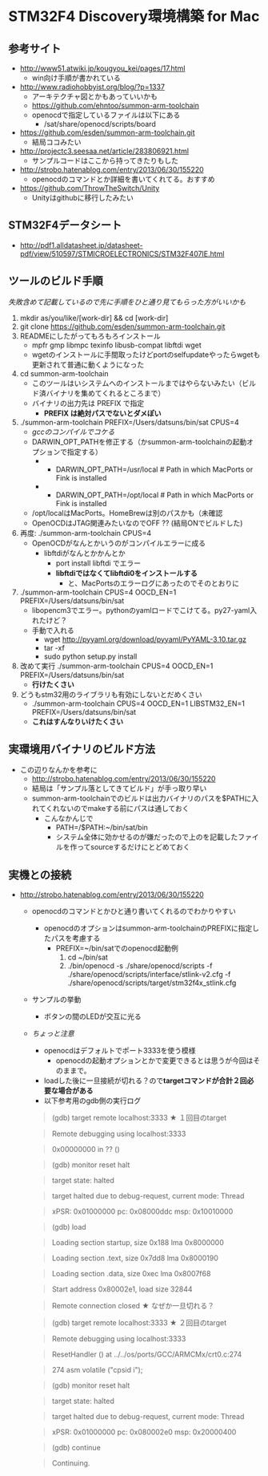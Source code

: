 # STM32F4 Discovery環境構築 for Mac

## 参考サイト

* http://www51.atwiki.jp/kougyou_kei/pages/17.html
   * win向け手順が書かれている
* http://www.radiohobbyist.org/blog/?p=1337
   * アーキテクチャ図とかもあっていいかも
   * https://github.com/ehntoo/summon-arm-toolchain
   * openocdで指定しているファイルは以下にある
      * <summon-installed>/sat/share/openocd/scripts/board
* https://github.com/esden/summon-arm-toolchain.git
   * 結局ココみたい
* http://projectc3.seesaa.net/article/283806921.html
   * サンプルコードはここから持ってきたりもした
* http://strobo.hatenablog.com/entry/2013/06/30/155220
   * openocdのコマンドとか詳細を書いてくれてる。おすすめ
* https://github.com/ThrowTheSwitch/Unity
   * Unityはgithubに移行したみたい

## STM32F4データシート

* http://pdf1.alldatasheet.jp/datasheet-pdf/view/510597/STMICROELECTRONICS/STM32F407IE.html

## ツールのビルド手順

*失敗含めて記載しているので先に手順をひと通り見てもらった方がいいかも*

1. mkdir as/you/like/[work-dir] && cd [work-dir]
1. git clone https://github.com/esden/summon-arm-toolchain.git
1. READMEにしたがってもろもろインストール
   * mpfr gmp libmpc texinfo libusb-compat libftdi wget
   * wgetのインストールに手間取ったけどportのselfupdateやったらwgetも更新されて普通に動くようになった
1. cd summon-arm-toolchain
   * このツールはいシステムへのインストールまではやらないみたい（ビルド済バイナリを集めてくれるところまで）
   * バイナリの出力先は PREFIX で指定
      * **PREFIX は絶対パスでないとダメぽい**
1. ./summon-arm-toolchain PREFIX=/Users/datsuns/bin/sat CPUS=4
   * *gccのコンパイルでコケる*
   * DARWIN_OPT_PATHを修正する（かsummon-arm-toolchainの起動オプションで指定する）
      * - DARWIN_OPT_PATH=/usr/local	# Path in which MacPorts or Fink is installed
      * + DARWIN_OPT_PATH=/opt/local	# Path in which MacPorts or Fink is installed
   * /opt/localはMacPorts。HomeBrewは別のパスかも（未確認
   * OpenOCDはJTAG関連みたいなのでOFF ?? (結局ONでビルドした)
1. 再度: ./summon-arm-toolchain CPUS=4
   * OpenOCDがなんとかいうのがコンパイルエラーに成る
      * libftdiがなんとかかんとか
         * port install libftdi でエラー
         * **libftdiではなくてlibftdi0をインストールする**
            * と、MacPortsのエラーログにあったのでそのとおりに
1. ./summon-arm-toolchain CPUS=4 OOCD_EN=1 PREFIX=/Users/datsuns/bin/sat
   * libopencm3でエラー。pythonのyamlロードでこけてる。py27-yaml入れたけど？
   * 手動で入れる
      * wget http://pyyaml.org/download/pyyaml/PyYAML-3.10.tar.gz
      * tar -xf
      * sudo python setup.py install
1. 改めて実行 ./summon-arm-toolchain CPUS=4 OOCD_EN=1 PREFIX=/Users/datsuns/bin/sat
   * **行けたくさい**
1. どうもstm32用のライブラリも有効にしないとだめくさい
   * ./summon-arm-toolchain CPUS=4 OOCD_EN=1 LIBSTM32_EN=1 PREFIX=/Users/datsuns/bin/sat
   * **これはすんなりいけたくさい**

## 実環境用バイナリのビルド方法

* この辺りなんかを参考に
   * http://strobo.hatenablog.com/entry/2013/06/30/155220
   * 結局は「サンプル落としてきてビルド」が手っ取り早い
   * summon-arm-toolchainでのビルドは出力バイナリのパスを$PATHに入れてくれないのでmakeする前にパスは通しておく
      * こんなかんじで
         * PATH=/$PATH:~/bin/sat/bin
         * システム全体に効かせるのが嫌だったので上のを記載したファイルを作ってsourceするだけにとどめておく

## 実機との接続

* http://strobo.hatenablog.com/entry/2013/06/30/155220
   * openocdのコマンドとかひと通り書いてくれるのでわかりやすい
      * openocdのオプションはsummon-arm-toolchainのPREFIXに指定したパスを考慮する
         * PREFIX=~/bin/satでのopenocd起動例
            1. cd ~/bin/sat
            1. ./bin/openocd -s ./share/openocd/scripts -f ./share/openocd/scripts/interface/stlink-v2.cfg -f ./share/openocd/scripts/target/stm32f4x_stlink.cfg
   * サンプルの挙動
      * ボタンの間のLEDが交互に光る
   * *ちょっと注意*
      * openocdはデフォルトでポート3333を使う模様
          * openocdの起動オプションとかで変更できるとは思うが今回はそのままで。
      * loadした後に一旦接続が切れる？ので**targetコマンドが合計２回必要な場合がある**
      * 以下参考用のgdb側の実行ログ

      > (gdb) target remote localhost:3333   ★ １回目のtarget

      > Remote debugging using localhost:3333

      > 0x00000000 in ?? ()

      > (gdb) monitor reset halt

      > target state: halted

      > target halted due to debug-request, current mode: Thread

      > xPSR: 0x01000000 pc: 0x08000ddc msp: 0x10010000

      > (gdb) load

      > Loading section startup, size 0x188 lma 0x8000000

      > Loading section .text, size 0x7dd8 lma 0x8000190

      > Loading section .data, size 0xec lma 0x8007f68

      > Start address 0x80002e1, load size 32844

      > Remote connection closed            ★ なぜか一旦切れる？

      > (gdb) target remote localhost:3333  ★ ２回目のtarget

      > Remote debugging using localhost:3333

      > ResetHandler () at ../../os/ports/GCC/ARMCMx/crt0.c:274

      > 274	  asm volatile ("cpsid   i");

      > (gdb) monitor reset halt

      > target state: halted

      > target halted due to debug-request, current mode: Thread

      > xPSR: 0x01000000 pc: 0x080002e0 msp: 0x20000400

      > (gdb) continue

      > Continuing.

